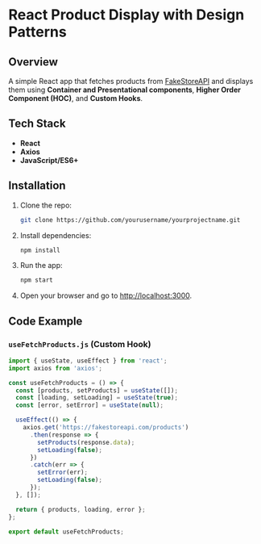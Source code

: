 # React Product Display with Design Patterns

## Overview

A simple React app that fetches products from [FakeStoreAPI](https://fakestoreapi.com/products) and displays them using **Container and Presentational components**, **Higher Order Component (HOC)**, and **Custom Hooks**.

## Tech Stack

- **React**
- **Axios**
- **JavaScript/ES6+**

## Installation

1. Clone the repo:

    ```bash
    git clone https://github.com/yourusername/yourprojectname.git
    ```

2. Install dependencies:

    ```bash
    npm install
    ```

3. Run the app:

    ```bash
    npm start
    ```

4. Open your browser and go to [http://localhost:3000](http://localhost:3000).

## Code Example

### `useFetchProducts.js` (Custom Hook)

```javascript
import { useState, useEffect } from 'react';
import axios from 'axios';

const useFetchProducts = () => {
  const [products, setProducts] = useState([]);
  const [loading, setLoading] = useState(true);
  const [error, setError] = useState(null);

  useEffect(() => {
    axios.get('https://fakestoreapi.com/products')
      .then(response => {
        setProducts(response.data);
        setLoading(false);
      })
      .catch(err => {
        setError(err);
        setLoading(false);
      });
  }, []);

  return { products, loading, error };
};

export default useFetchProducts;
